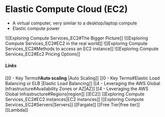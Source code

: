 # Elastic Compute Cloud (EC2)

- A virtual computer, very similar to a desktop/laptop compute
- Elastic compute power

![[Exploring Compute Services_EC2#The Bigger Picture]]
![[Exploring Compute Services_EC2#EC2 in the real world]]
![[Exploring Compute Services_EC2#Methods to access an EC2 instance]]
![[Exploring Compute Services_EC2#Ec2 Pricing Options]]

##### Links

[[0 - Key Terms#**Auto scaling** |Auto Scaling]]
[[0 - Key Terms#Elastic Load Balancing or ELB |Elastic Load Balancing]]
[[4 - Leveraging the AWS Global Infrastructure#Availability Zones or AZ|AZ]]
[[4 - Leveraging the AWS Global Infrastructure#Regions|region]]
[[EC2]]
[[Exploring Compute Services_EC2#EC2 instances|EC2 instances]]
[[Exploring Compute Services_EC2#Servers|Servers]]
[[Fargate]]
[[Free Tier|free tier]]
[[Lambda]]